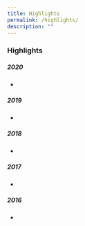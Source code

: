 ```yaml
---
title: Highlights
permalink: /highlights/
description: ""
---
```

### Highlights

##### 2020
* 
##### 2019
* 
##### 2018
* 
##### 2017
* 
##### 2016
* 

